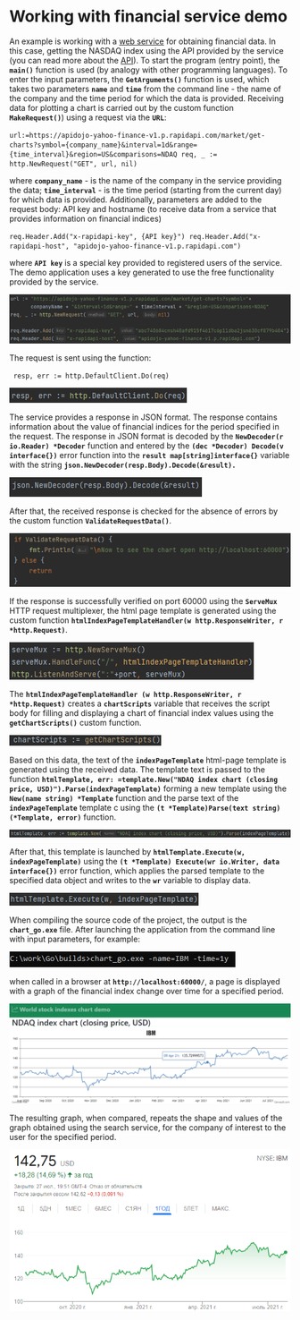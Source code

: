 # Working with financial service demo
An example is working with a [web service](https://rapidapi.com/ "Web service for obtaining financial data") for obtaining financial data. In this case, getting the NASDAQ index using the API provided by the service (you can read more about the [API](https://docs.rapidapi.com/ "Information about the financial web service API")).
To start the program (entry point), the **`main()`** function is used (by analogy with other programming languages).
To enter the input parameters, the **`GetArguments()`** function is used, which takes two parameters **`name`** and **`time`** from the command line - the name of the company and the time period for which the data is provided.
Receiving data for plotting a chart is carried out by the custom function **`MakeRequest()`**) using a request via the **`URL`**:

`url:=https://apidojo-yahoo-finance-v1.p.rapidapi.com/market/get-charts?symbol={company_name}&interval=1d&range={time_interval}&region=US&comparisons=NDAQ
req, _ := http.NewRequest("GET", url, nil)`  

where **`company_name`** - is the name of the company in the service providing the data;
      **`time_interval`** - is the time period (starting from the current day) for which data is provided.
Additionally, parameters are added to the request body: API key and hostname (to receive data from a service that provides information on financial indices)

`req.Header.Add("x-rapidapi-key", {API key}")
req.Header.Add("x-rapidapi-host", "apidojo-yahoo-finance-v1.p.rapidapi.com")`

where **`API key`** is a special key provided to registered users of the service. The demo application uses a key generated to use the free functionality provided by the service.

![Http GET request](https://raw.githubusercontent.com/rednavis/golang-demos/main/chart/images/image1.png "Http GET request")

The request is sent using the function:  

` resp, err := http.DefaultClient.Do(req)`  

![Http GET request](https://raw.githubusercontent.com/rednavis/golang-demos/main/chart/images/image2.png "Http GET request")

The service provides a response in JSON format. The response contains information about the value of financial indices for the period specified in the request.
The response in JSON format is decoded by the **`NewDecoder(r io.Reader) *Decoder`** function and entered by the **`(dec *Decoder) Decode(v interface{})`** error function into the **`result map[string]interface{}`** variable with the string **`json.NewDecoder(resp.Body).Decode(&result).`**

![Decoding a JSON-received weather service response](https://raw.githubusercontent.com/rednavis/golang-demos/main/chart/images/image3.png "Decoding a JSON-received weather service response")

After that, the received response is checked for the absence of errors by the custom function **`ValidateRequestData()`**.

![Http GET request](https://raw.githubusercontent.com/rednavis/golang-demos/main/chart/images/image4.png "Http GET request")


If the response is successfully verified on port 60000 using the **`ServeMux`** HTTP request multiplexer, the html page template is generated using the custom function **`htmlIndexPageTemplateHandler(w http.ResponseWriter, r *http.Request)`**.

![Formation of the html-page template by the Http-request multiplexer](https://raw.githubusercontent.com/rednavis/golang-demos/main/chart/images/image5.png "Formation of the html-page template by the Http-request multiplexer")

The **`htmlIndexPageTemplateHandler (w http.ResponseWriter, r *http.Request)`** creates a **`chartScripts`** variable that receives the script body for filling and displaying a chart of financial index values using the **`getChartScripts()`** custom function.

![Http GET request](https://raw.githubusercontent.com/rednavis/golang-demos/main/chart/images/image6.png "Http GET request")

Based on this data, the text of the **`indexPageTemplate`** html-page template is generated using the received data. The template text is passed to the function **`htmlTemplate, err: =template.New("NDAQ index chart (closing price, USD)").Parse(indexPageTemplate)`** forming a new template using the **`New(name string) *Template`** function and the parse text of the **`indexPageTemplate`** template c using the **`(t *Template)Parse(text string)(*Template, error)`** function. 

![Generating a final html-page using predefined template](https://raw.githubusercontent.com/rednavis/golang-demos/main/chart/images/image7.png "Generating a final html-page using predefined template")

After that, this template is launched by **`htmlTemplate.Execute(w, indexPageTemplate)`** using the **`(t *Template) Execute(wr io.Writer, data interface{})`** error function, which applies the parsed template to the specified data object and writes to the **`wr`** variable to display data.

![Passing the html-page to display](https://raw.githubusercontent.com/rednavis/golang-demos/main/chart/images/image8.png "Passing the html-page to display")

When compiling the source code of the project, the output is the **`chart_go.exe`** file. 
After launching the application from the command line with input parameters, for example:

![Description](https://raw.githubusercontent.com/rednavis/golang-demos/main/chart/images/image9.png "Description")

when called in a browser at **`http://localhost:60000/`**, a page is displayed with a graph of the financial index change over time for a specified period.

![World stock indexes chart demo html-page](https://raw.githubusercontent.com/rednavis/golang-demos/main/chart/images/image10.png "World stock indexes chart demo html-page")

The resulting graph, when compared, repeats the shape and values of the graph obtained using the search service, for the company of interest to the user for the specified period.

![Description](https://raw.githubusercontent.com/rednavis/golang-demos/main/chart/images/image11.png "Description")